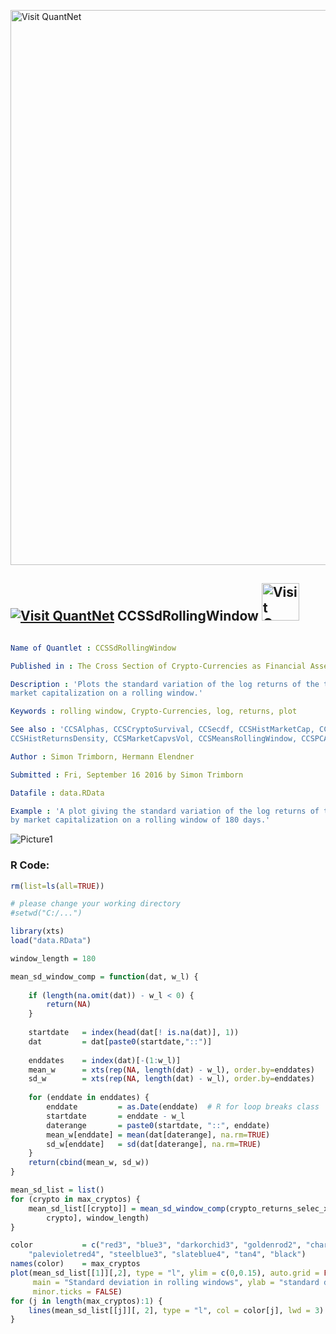 
[<img src="https://github.com/QuantLet/Styleguide-and-FAQ/blob/master/pictures/banner.png" width="888" alt="Visit QuantNet">](http://quantlet.de/)

## [<img src="https://github.com/QuantLet/Styleguide-and-FAQ/blob/master/pictures/qloqo.png" alt="Visit QuantNet">](http://quantlet.de/) **CCSSdRollingWindow** [<img src="https://github.com/QuantLet/Styleguide-and-FAQ/blob/master/pictures/QN2.png" width="60" alt="Visit QuantNet 2.0">](http://quantlet.de/)

```yaml

Name of Quantlet : CCSSdRollingWindow

Published in : The Cross Section of Crypto-Currencies as Financial Asset

Description : 'Plots the standard variation of the log returns of the top 10 crypto-currencies by
market capitalization on a rolling window.'

Keywords : rolling window, Crypto-Currencies, log, returns, plot

See also : 'CCSAlphas, CCSCryptoSurvival, CCSecdf, CCSHistMarketCap, CCSHistMarketCapHighValAreas,
CCSHistReturnsDensity, CCSMarketCapvsVol, CCSMeansRollingWindow, CCSPCAExVar'

Author : Simon Trimborn, Hermann Elendner

Submitted : Fri, September 16 2016 by Simon Trimborn

Datafile : data.RData

Example : 'A plot giving the standard variation of the log returns of the top 10 crypto-currencies
by market capitalization on a rolling window of 180 days.'

```

![Picture1](CCSSdRollingWindow.png)


### R Code:
```r
rm(list=ls(all=TRUE))

# please change your working directory
#setwd("C:/...")

library(xts)
load("data.RData")

window_length = 180

mean_sd_window_comp = function(dat, w_l) {
    
    if (length(na.omit(dat)) - w_l < 0) {
        return(NA)
    }
    
    startdate   = index(head(dat[! is.na(dat)], 1))
    dat         = dat[paste0(startdate,"::")]
    
    enddates    = index(dat)[-(1:w_l)]
    mean_w      = xts(rep(NA, length(dat) - w_l), order.by=enddates)
    sd_w        = xts(rep(NA, length(dat) - w_l), order.by=enddates)
    
    for (enddate in enddates) {
        enddate         = as.Date(enddate)  # R for loop breaks class
        startdate       = enddate - w_l
        daterange       = paste0(startdate, "::", enddate)
        mean_w[enddate] = mean(dat[daterange], na.rm=TRUE)
        sd_w[enddate]   = sd(dat[daterange], na.rm=TRUE)
    }
    return(cbind(mean_w, sd_w))
}

mean_sd_list = list()
for (crypto in max_cryptos) {
    mean_sd_list[[crypto]] = mean_sd_window_comp(crypto_returns_selec_xts[, 
        crypto], window_length)
}

color           = c("red3", "blue3", "darkorchid3", "goldenrod2", "chartreuse4", 
    "palevioletred4", "steelblue3", "slateblue4", "tan4", "black")
names(color)    = max_cryptos
plot(mean_sd_list[[1]][,2], type = "l", ylim = c(0,0.15), auto.grid = FALSE, 
     main = "Standard deviation in rolling windows", ylab = "standard deviation", 
     minor.ticks = FALSE)
for (j in length(max_cryptos):1) {
    lines(mean_sd_list[[j]][, 2], type = "l", col = color[j], lwd = 3)
}

```
